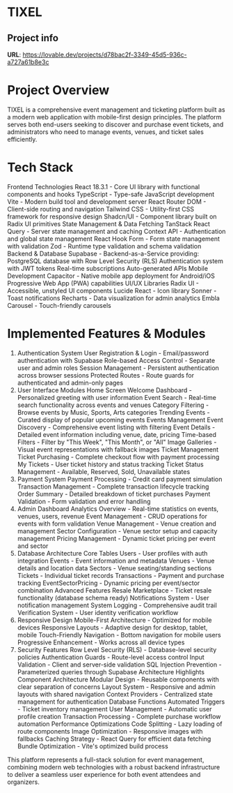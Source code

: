# TIXEL 

## Project info

**URL**: https://lovable.dev/projects/d78bac2f-3349-45d5-936c-a727a61b8e3c

# Project Overview
TIXEL is a comprehensive event management and ticketing platform built as a modern web application with mobile-first design principles. The platform serves both end-users seeking to discover and purchase event tickets, and administrators who need to manage events, venues, and ticket sales efficiently.

# Tech Stack
Frontend Technologies
React 18.3.1 - Core UI library with functional components and hooks
TypeScript - Type-safe JavaScript development
Vite - Modern build tool and development server
React Router DOM - Client-side routing and navigation
Tailwind CSS - Utility-first CSS framework for responsive design
Shadcn/UI - Component library built on Radix UI primitives
State Management & Data Fetching
TanStack React Query - Server state management and caching
Context API - Authentication and global state management
React Hook Form - Form state management with validation
Zod - Runtime type validation and schema validation
Backend & Database
Supabase - Backend-as-a-Service providing:
PostgreSQL database with Row Level Security (RLS)
Authentication system with JWT tokens
Real-time subscriptions
Auto-generated APIs
Mobile Development
Capacitor - Native mobile app deployment for Android/iOS
Progressive Web App (PWA) capabilities
UI/UX Libraries
Radix UI - Accessible, unstyled UI components
Lucide React - Icon library
Sonner - Toast notifications
Recharts - Data visualization for admin analytics
Embla Carousel - Touch-friendly carousels

# Implemented Features & Modules
1. Authentication System
User Registration & Login - Email/password authentication with Supabase
Role-based Access Control - Separate user and admin roles
Session Management - Persistent authentication across browser sessions
Protected Routes - Route guards for authenticated and admin-only pages
2. User Interface Modules
Home Screen
Welcome Dashboard - Personalized greeting with user information
Event Search - Real-time search functionality across events and venues
Category Filtering - Browse events by Music, Sports, Arts categories
Trending Events - Curated display of popular upcoming events
Events Management
Event Discovery - Comprehensive event listing with filtering
Event Details - Detailed event information including venue, date, pricing
Time-based Filters - Filter by "This Week", "This Month", or "All"
Image Galleries - Visual event representations with fallback images
Ticket Management
Ticket Purchasing - Complete checkout flow with payment processing
My Tickets - User ticket history and status tracking
Ticket Status Management - Available, Reserved, Sold, Unavailable states
3. Payment System
Payment Processing - Credit card payment simulation
Transaction Management - Complete transaction lifecycle tracking
Order Summary - Detailed breakdown of ticket purchases
Payment Validation - Form validation and error handling
4. Admin Dashboard
Analytics Overview - Real-time statistics on events, venues, users, revenue
Event Management - CRUD operations for events with form validation
Venue Management - Venue creation and management
Sector Configuration - Venue sector setup and capacity management
Pricing Management - Dynamic ticket pricing per event and sector
5. Database Architecture
Core Tables
Users - User profiles with auth integration
Events - Event information and metadata
Venues - Venue details and location data
Sectors - Venue seating/standing sections
Tickets - Individual ticket records
Transactions - Payment and purchase tracking
EventSectorPricing - Dynamic pricing per event/sector combination
Advanced Features
Resale Marketplace - Ticket resale functionality (database schema ready)
Notifications System - User notification management
System Logging - Comprehensive audit trail
Verification System - User identity verification workflow
6. Responsive Design
Mobile-First Architecture - Optimized for mobile devices
Responsive Layouts - Adaptive design for desktop, tablet, mobile
Touch-Friendly Navigation - Bottom navigation for mobile users
Progressive Enhancement - Works across all device types
7. Security Features
Row Level Security (RLS) - Database-level security policies
Authentication Guards - Route-level access control
Input Validation - Client and server-side validation
SQL Injection Prevention - Parameterized queries through Supabase
Architecture Highlights
Component Architecture
Modular Design - Reusable components with clear separation of concerns
Layout System - Responsive and admin layouts with shared navigation
Context Providers - Centralized state management for authentication
Database Functions
Automated Triggers - Ticket inventory management
User Management - Automatic user profile creation
Transaction Processing - Complete purchase workflow automation
Performance Optimizations
Code Splitting - Lazy loading of route components
Image Optimization - Responsive images with fallbacks
Caching Strategy - React Query for efficient data fetching
Bundle Optimization - Vite's optimized build process

This platform represents a full-stack solution for event management, combining modern web technologies with a robust backend infrastructure to deliver a seamless user experience for both event attendees and organizers.
